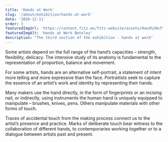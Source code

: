 ```yaml
---
title: 'Hands at Work'
slug: '/about/exhibition/hands-at-work'
date: '2020-12-11'
order: 3
featuredImgUrl: 'https://content.fitz.ms/fitz-website/assets/Hand%20of%20Frank%20Auerbach.png?key=directus-medium-crop'
featuredImgAlt: 'Hands at Work Bensley'
description: "The third section of the exhibition - hands at work"
---
```


Some artists depend on the full range of the hand’s capacities – strength, flexibility, delicacy. The intensive study of its anatomy is fundamental to the representation of proportion, balance and movement.

For some artists, hands are an alternative self-portrait, a statement of intent more telling and more expressive than the face. Portraitists seek to capture the essence of an artist’s work and identity by representing their hands.

Many makers use the hand directly, in the form of fingerprints or an incising nail, or indirectly, using instruments the human hand is uniquely equipped to manipulate – brushes, knives, pens. Others manipulate materials with other forms of touch.

Traces of accidental touch from the making process connect us to the artist’s presence and practice. Marks of deliberate touch bear witness to the collaboration of different hands, to contemporaries working together or to a dialogue between artists past and present.
